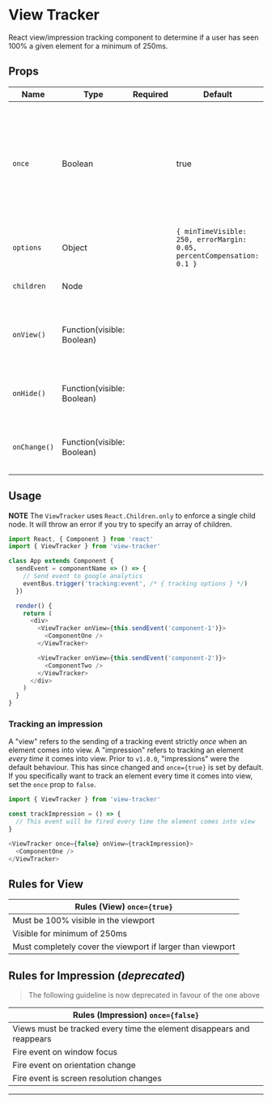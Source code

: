 # View Tracker

React view/impression tracking component to determine if a user has seen 100% a given
element for a minimum of 250ms.

## Props

| Name         | Type                       | Required | Default                                                                | Description                                                                                                                   |
| ------------ | -------------------------- | -------- | ---------------------------------------------------------------------- | ----------------------------------------------------------------------------------------------------------------------------- |
| `once`       | Boolean                    |          | true                                                                   | Boolean to indicate whether to track an element _once_. Set to false to fire the `onView` event every time it comes into view |
| `options`    | Object                     |          | `{ minTimeVisible: 250, errorMargin: 0.05, percentCompensation: 0.1 }` | Options for `ViewObserver` instantiation                                                                                      |
| `children`   | Node                       |          |                                                                        | A single element to track                                                                                                     |
| `onView()`   | Function(visible: Boolean) |          |                                                                        | Callback fired when element meets impression conditions                                                                       |
| `onHide()`   | Function(visible: Boolean) |          |                                                                        | Callback fired when element goes out of view                                                                                  |
| `onChange()` | Function(visible: Boolean) |          |                                                                        | Callback fired when element visibility changes                                                                                |

## Usage

**NOTE** The `ViewTracker` uses `React.Children.only` to enforce a single child node. It will throw an error if you try to specify an array of children.

```js
import React, { Component } from 'react'
import { ViewTracker } from 'view-tracker'

class App extends Component {
  sendEvent = componentName => () => {
    // Send event to google analytics
    eventBus.trigger('tracking:event', /* { tracking options } */)
  })

  render() {
    return (
      <div>
        <ViewTracker onView={this.sendEvent('component-1')}>
          <ComponentOne />
        </ViewTracker>

        <ViewTracker onView={this.sendEvent('component-2')}>
          <ComponentTwo />
        </ViewTracker>
      </div>
    )
  }
}
```

### Tracking an impression

A "view" refers to the sending of a tracking event strictly _once_ when an element comes into view. A "impression" refers to tracking an element _every time_ it comes into view. Prior to `v1.0.0`, "impressions" were the default behaviour. This has since changed and `once={true}` is set by default. If you specifically want to track an element every time it comes into view, set the `once` prop to `false`.

```js
import { ViewTracker } from 'view-tracker'

const trackImpression = () => {
  // This event will be fired every time the element comes into view
}

<ViewTracker once={false} onView={trackImpression}>
  <ComponentOne />
</ViewTracker>
```

## Rules for View

| Rules (View) `once={true}`                                 |
| ---------------------------------------------------------- |
| Must be 100% visible in the viewport                       |
| Visible for minimum of 250ms                               |
| Must completely cover the viewport if larger than viewport |

## Rules for Impression (_deprecated_)

> The following guideline is now deprecated in favour of the one above

| Rules (Impression) `once={false}`                                     |
| --------------------------------------------------------------------- |
| Views must be tracked every time the element disappears and reappears |
| Fire event on window focus                                            |
| Fire event on orientation change                                      |
| Fire event is screen resolution changes                               |

---